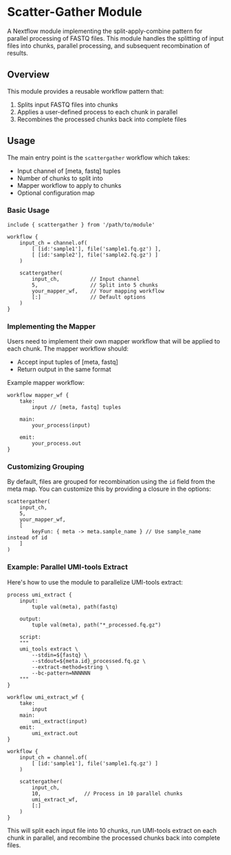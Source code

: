 # Scatter-Gather Module

A Nextflow module implementing the split-apply-combine pattern for parallel processing of FASTQ files. This module handles the splitting of input files into chunks, parallel processing, and subsequent recombination of results.

## Overview

This module provides a reusable workflow pattern that:
1. Splits input FASTQ files into chunks
2. Applies a user-defined process to each chunk in parallel
3. Recombines the processed chunks back into complete files

## Usage

The main entry point is the `scattergather` workflow which takes:
- Input channel of [meta, fastq] tuples
- Number of chunks to split into
- Mapper workflow to apply to chunks
- Optional configuration map

### Basic Usage

```nextflow
include { scattergather } from '/path/to/module'

workflow {
    input_ch = channel.of(
        [ [id:'sample1'], file('sample1.fq.gz') ],
        [ [id:'sample2'], file('sample2.fq.gz') ]
    )
    
    scattergather(
        input_ch,          // Input channel
        5,                 // Split into 5 chunks
        your_mapper_wf,    // Your mapping workflow
        [:]                // Default options
    )
}
```

### Implementing the Mapper

Users need to implement their own mapper workflow that will be applied to each chunk. The mapper workflow should:
- Accept input tuples of [meta, fastq]
- Return output in the same format

Example mapper workflow:
```nextflow
workflow mapper_wf {
    take:
        input // [meta, fastq] tuples
        
    main:
        your_process(input)
        
    emit:
        your_process.out
}
```

### Customizing Grouping

By default, files are grouped for recombination using the `id` field from the meta map. You can customize this by providing a closure in the options:

```nextflow
scattergather(
    input_ch,
    5,
    your_mapper_wf,
    [
        keyFun: { meta -> meta.sample_name } // Use sample_name instead of id
    ]
)
```

### Example: Parallel UMI-tools Extract

Here's how to use the module to parallelize UMI-tools extract:

```nextflow
process umi_extract {
    input:
        tuple val(meta), path(fastq)
    
    output:
        tuple val(meta), path("*_processed.fq.gz")
        
    script:
    """
    umi_tools extract \
        --stdin=${fastq} \
        --stdout=${meta.id}_processed.fq.gz \
        --extract-method=string \
        --bc-pattern=NNNNNN
    """
}

workflow umi_extract_wf {
    take:
        input
    main:
        umi_extract(input)
    emit:
        umi_extract.out
}

workflow {
    input_ch = channel.of(
        [ [id:'sample1'], file('sample1.fq.gz') ]
    )
    
    scattergather(
        input_ch,
        10,              // Process in 10 parallel chunks
        umi_extract_wf,
        [:]
    )
}
```

This will split each input file into 10 chunks, run UMI-tools extract on each chunk in parallel, and recombine the processed chunks back into complete files.
